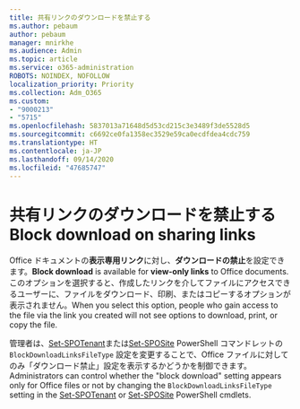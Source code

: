 ```yaml
---
title: 共有リンクのダウンロードを禁止する
ms.author: pebaum
author: pebaum
manager: mnirkhe
ms.audience: Admin
ms.topic: article
ms.service: o365-administration
ROBOTS: NOINDEX, NOFOLLOW
localization_priority: Priority
ms.collection: Adm_O365
ms.custom:
- "9000213"
- "5715"
ms.openlocfilehash: 5837013a71648d5d53cd215c3e3489f3de5528d5
ms.sourcegitcommit: c6692ce0fa1358ec3529e59ca0ecdfdea4cdc759
ms.translationtype: HT
ms.contentlocale: ja-JP
ms.lasthandoff: 09/14/2020
ms.locfileid: "47685747"
---
```

# <a name="block-download-on-sharing-links"></a><span data-ttu-id="53e63-102">共有リンクのダウンロードを禁止する</span><span class="sxs-lookup"><span data-stu-id="53e63-102">Block download on sharing links</span></span>

<span data-ttu-id="53e63-103">Office ドキュメントの**表示専用リンク**に対し、**ダウンロードの禁止**を設定できます。</span><span class="sxs-lookup"><span data-stu-id="53e63-103">**Block download** is available for **view-only links** to Office documents.</span></span> <span data-ttu-id="53e63-104">このオプションを選択すると、作成したリンクを介してファイルにアクセスできるユーザーに、ファイルをダウンロード、印刷、またはコピーするオプションが表示されません。</span><span class="sxs-lookup"><span data-stu-id="53e63-104">When you select this option, people who gain access to the file via the link you created will not see options to download, print, or copy the file.</span></span>

<span data-ttu-id="53e63-105">管理者は、[Set-SPOTenant](https://docs.microsoft.com/powershell/module/sharepoint-online/set-spotenant?view=sharepoint-ps)または[Set-SPOSite](https://docs.microsoft.com/powershell/module/sharepoint-online/set-sposite?view=sharepoint-ps) PowerShell コマンドレットの `BlockDownloadLinksFileType` 設定を変更することで、Office ファイルに対してのみ「ダウンロード禁止」設定を表示するかどうかを制御できます。</span><span class="sxs-lookup"><span data-stu-id="53e63-105">Administrators can control whether the "block download" setting appears only for Office files or not by changing the `BlockDownloadLinksFileType` setting in the [Set-SPOTenant](https://docs.microsoft.com/powershell/module/sharepoint-online/set-spotenant?view=sharepoint-ps) or [Set-SPOSite](https://docs.microsoft.com/powershell/module/sharepoint-online/set-sposite?view=sharepoint-ps) PowerShell cmdlets.</span></span>
